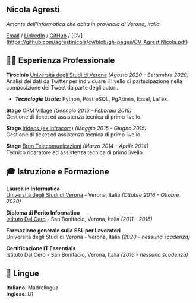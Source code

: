 ## Nicola Agresti

_Amante dell'informatica che abita in provincia di Verona, Italia_ <br>

[Email](mailto:nicola.agresti97@gmail.com) / [LinkedIn](https://www.linkedin.com/in/nicola-agresti-4457031b2/) / [GitHub](https://github.com/nicolaagresti/) / [CV] (https://github.com/agrestinicola/cv/blob/gh-pages/CV_AgrestiNicola.pdf)

## 👨‍💻 Esperienza Professionale
**Tirocinio** [Università degli Studi di Verona](https://www.di.univr.it/?ent=cs&id=420&tcs=N) _(Agosto 2020 - Settembre 2020)_ <br>
Analisi dei dati da Twitter per individuare il livello di partecipazione nella composizione dei Tweet da parte degli autori.
  - **_Tecnologie Usate:_** Python, PostreSQL, PgAdmin, Excel, LaTex.

**Stage** [CRM Village](https://crmvillage.biz/) _(Gennaio 2016 - Febbraio 2016)_ <br>
Gestione di ticket ed assistenza tecnica di primo livello.

**Stage** [Irideos (ex Infracom)](https://irideos.it/) _(Maggio 2015 - Giugno 2015)_ <br>
Gestione di ticket ed assistenza tecnica di primo livello.

**Stage** [Brun Telecomunicazioni](http://www.brunsat.it/) _(Marzo 2014 - Aprile 2014)_ <br>
Tecnico riparatore ed assistenza tecnica di primo livello.

## 🎓 Istruzione e Formazione

**Laurea in Informatica**<br>
[Università degli Studi di Verona](https://www.di.univr.it/?ent=cs&id=420&tcs=N) - Verona, Italia _(Ottobre 2016 - Ottobre 2020)_ <br>

**Diploma di Perito Informatico** <br>
[Istituto Dal Cero](https://www.dalcero.edu.it/pvw/app/VRII0003/pvw_sito.php) - San Bonifacio, Verona, Italia _(2011 - 2016)_

**Formazione generale sulla SSL per Lavoratori** <br>
Università degli Studi di Verona - Verona, Italia _(2020 - nessuna scadenza)_

**Certificazione IT Essentials** <br>
Istituto Dal Cero - San Bonifacio, Verona, Italia _(2016 - nessuna scadenza)_

## 💬 Lingue

**Italiano**: Madrelingua <br>
**Inglese**: B1
<br><br>
